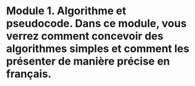 # Module 1. Algorithme et pseudocode. Dans ce module, vous verrez comment concevoir des algorithmes simples et comment les présenter de manière précise en français.
